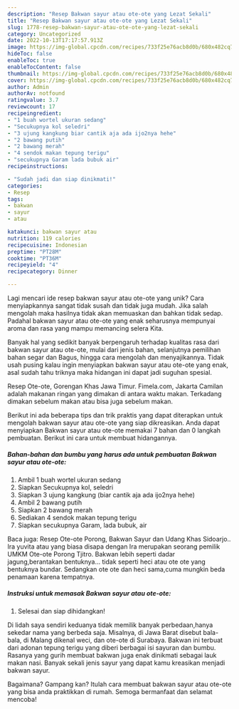 ```yaml
---
description: "Resep Bakwan sayur atau ote-ote yang Lezat Sekali"
title: "Resep Bakwan sayur atau ote-ote yang Lezat Sekali"
slug: 1778-resep-bakwan-sayur-atau-ote-ote-yang-lezat-sekali
category: Uncategorized
date: 2022-10-13T17:17:57.913Z
image: https://img-global.cpcdn.com/recipes/733f25e76acb8d0b/680x482cq70/bakwan-sayur-atau-ote-ote-foto-resep-utama.jpg
hideToc: false
enableToc: true
enableTocContent: false
thumbnail: https://img-global.cpcdn.com/recipes/733f25e76acb8d0b/680x482cq70/bakwan-sayur-atau-ote-ote-foto-resep-utama.jpg
cover: https://img-global.cpcdn.com/recipes/733f25e76acb8d0b/680x482cq70/bakwan-sayur-atau-ote-ote-foto-resep-utama.jpg
author: Admin
authorAv: notfound
ratingvalue: 3.7
reviewcount: 17
recipeingredient:
- "1 buah wortel ukuran sedang"
- "Secukupnya kol seledri"
- "3 ujung kangkung biar cantik aja ada ijo2nya hehe"
- "2 bawang putih"
- "2 bawang merah"
- "4 sendok makan tepung terigu"
- "secukupnya Garam lada bubuk air"
recipeinstructions:

- "Sudah jadi dan siap dinikmati!"
categories:
- Resep
tags:
- bakwan
- sayur
- atau

katakunci: bakwan sayur atau 
nutrition: 119 calories
recipecuisine: Indonesian
preptime: "PT28M"
cooktime: "PT36M"
recipeyield: "4"
recipecategory: Dinner

---
```





Lagi mencari ide resep bakwan sayur atau ote-ote yang unik? Cara menyiapkannya sangat tidak susah dan tidak juga mudah. Jika salah mengolah maka hasilnya tidak akan memuaskan dan bahkan tidak sedap. Padahal bakwan sayur atau ote-ote yang enak seharusnya mempunyai aroma dan rasa yang mampu memancing selera Kita.





Banyak hal yang sedikit banyak berpengaruh terhadap kualitas rasa dari bakwan sayur atau ote-ote, mulai dari jenis bahan, selanjutnya pemilihan bahan segar dan Bagus, hingga cara mengolah dan menyajikannya. Tidak usah pusing kalau ingin menyiapkan bakwan sayur atau ote-ote yang enak,      asal sudah tahu triknya maka hidangan ini dapat jadi suguhan spesial.














Resep Ote-ote, Gorengan Khas Jawa Timur. Fimela.com, Jakarta Camilan adalah makanan ringan yang dimakan di antara waktu makan. Terkadang dimakan sebelum makan atau bisa juga sebelum makan.






Berikut ini ada beberapa tips dan trik praktis yang dapat diterapkan untuk mengolah bakwan sayur atau ote-ote yang siap dikreasikan. Anda dapat menyiapkan Bakwan sayur atau ote-ote memakai 7 bahan dan 0 langkah pembuatan. Berikut ini cara untuk membuat hidangannya.

<!--inarticleads1-->

##### Bahan-bahan dan bumbu yang harus ada untuk pembuatan Bakwan sayur atau ote-ote:

1. Ambil 1 buah wortel ukuran sedang
1. Siapkan Secukupnya kol, seledri
1. Siapkan 3 ujung kangkung (biar cantik aja ada ijo2nya hehe)
1. Ambil 2 bawang putih
1. Siapkan 2 bawang merah
1. Sediakan 4 sendok makan tepung terigu
1. Siapkan secukupnya Garam, lada bubuk, air


Baca juga: Resep Ote-ote Porong, Bakwan Sayur dan Udang Khas Sidoarjo.. Ira yuvita atau yang biasa disapa dengan Ira merupakan seorang pemilik UMKM Ote-ote Porong Tjitro. Bakwan lebih seperti dadar jagung,berantakan bentuknya… tidak seperti heci atau ote ote yang bentuknya bundar. Sedangkan ote ote dan heci sama,cuma mungkin beda penamaan karena tempatnya. 

<!--inarticleads2-->

##### Instruksi untuk memasak Bakwan sayur atau ote-ote:


1. Selesai dan siap dihidangkan!

Di lidah saya sendiri keduanya tidak memilik banyak perbedaan,hanya sekedar nama yang berbeda saja. Misalnya, di Jawa Barat disebut bala-bala, di Malang dikenal weci, dan ote-ote di Surabaya. Bakwan ini terbuat dari adonan tepung terigu yang diberi berbagai isi sayuran dan bumbu. Rasanya yang gurih membuat bakwan juga enak dinikmati sebagai lauk makan nasi. Banyak sekali jenis sayur yang dapat kamu kreasikan menjadi bakwan sayur. 

Bagaimana? Gampang kan? Itulah cara membuat bakwan sayur atau ote-ote yang bisa anda praktikkan di rumah. Semoga bermanfaat dan selamat mencoba!
